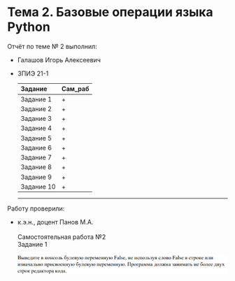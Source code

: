 # Тема 2. Базовые операции языка Python
Отчёт по теме № 2 выполнил:
- Галашов Игорь Алексеевич
- ЗПИЭ 21-1
  
	|Задание  |Сам_раб|
  |-------   |-------|
  |Задание 1 |+      |
  |Задание 2 |+      |
  |Задание 3 |+      |
  |Задание 4 |+      |
  |Задание 5 |+      |
  |Задание 6 |+      |
  |Задание 7 |+      |
  |Задание 8 |+      |
  |Задание 9 |+      |
  |Задание 10|+      |
  --------------------
  
Работу проверили:
- к.э.н., доцент Панов М.А.
\
\
Самостоятельная работа №2\
Задание  1\
\
![screen](https://github.com/IgorGalashov/Pr_in/blob/main/screen/Снимок.PNG)



